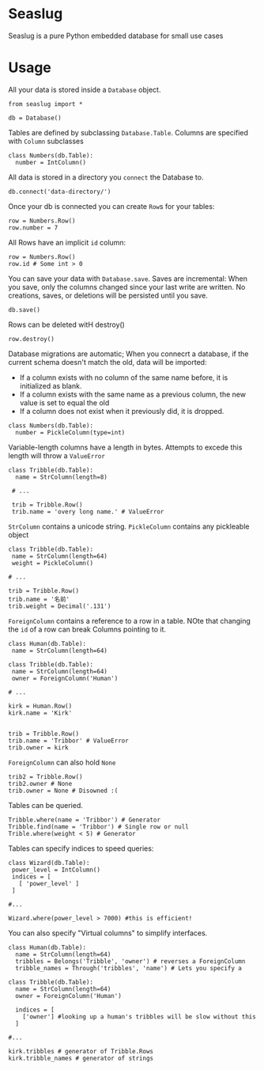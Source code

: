 # Seaslug
Seaslug is a pure Python embedded database for small use cases


# Usage

All your data is stored inside a `Database` object.

```
from seaslug import *

db = Database()
```

Tables are defined by subclassing `Database.Table`. Columns are specified with `Column` subclasses

```
class Numbers(db.Table):
  number = IntColumn()
```

All data is stored in a directory you `connect` the Database to.

```
db.connect('data-directory/')
```

Once your db is connected you can create `Row`s for your tables:

```
row = Numbers.Row()
row.number = 7
```

All Rows have an implicit `id` column:

```
row = Numbers.Row()
row.id # Some int > 0
```

You can save your data with `Database.save`.
Saves are incremental: When you save, only the columns changed since your last write are written.
No creations, saves, or deletions will be persisted until you save.

```
db.save()
```

Rows can be deleted witH destroy()

```
row.destroy()
```

Database migrations are automatic; When you connecrt a database, if the current schema doesn't match the old, data will be imported:
* If a column exists with no column of the same name before, it is initialized as blank.
* If a column exists with the same name as a previous column, the new value is set to equal the old
* If a column does not exist when it previously did, it is dropped.

```
class Numbers(db.Table):
  number = PickleColumn(type=int)
```

Variable-length columns have a length in bytes. Attempts to excede this length will throw a `ValueError`
```
class Tribble(db.Table):
  name = StrColumn(length=8)
  
 # ...
 
 trib = Tribble.Row()
 trib.name = 'overy long name.' # ValueError
 ```
 
 `StrColumn` contains a unicode string. `PickleColumn` contains any pickleable object
 
 ```
class Tribble(db.Table):
  name = StrColumn(length=64)
  weight = PickleColumn()
  
 # ...
 
 trib = Tribble.Row()
 trib.name = '名前'
 trib.weight = Decimal('.131')
 ```
 
 `ForeignColumn` contains a reference to a row in a table. NOte that changing the `id` of a row can break Columns pointing to it.
 
 ```
 class Human(db.Table):
  name = StrColumn(length=64)
 
class Tribble(db.Table):
  name = StrColumn(length=64)
  owner = ForeignColumn('Human')
  
 # ...
 
 kirk = Human.Row()
 kirk.name = 'Kirk'
 
 
 trib = Tribble.Row()
 trib.name = 'Tribbor' # ValueError
 trib.owner = kirk
 ```
 
 `ForeignColumn` can also hold `None`
 
 ```
 trib2 = Tribble.Row()
 trib2.owner # None
 trib.owner = None # Disowned :(
 ```
 
 Tables can be queried.
 
 ```
 Tribble.where(name = 'Tribbor') # Generator
 Tribble.find(name = 'Tribbor') # Single row or null
 Trible.where(weight < 5) # Generator
 ```
 
 Tables can specify indices to speed queries:
 
 ```
 class Wizard(db.Table):
  power_level = IntColumn()
  indices = [
    [ 'power_level' ]
  ]
  
#...

Wizard.where(power_level > 7000) #this is efficient!

```

You can also specify "Virtual columns" to simplify interfaces.

```
class Human(db.Table):
  name = StrColumn(length=64)
  tribbles = Belongs('Tribble', 'owner') # reverses a ForeignColumn
  tribble_names = Through('tribbles', 'name') # Lets you specify a 
 
class Tribble(db.Table):
  name = StrColumn(length=64)
  owner = ForeignColumn('Human')
  
  indices = [
    ['owner'] #looking up a human's tribbles will be slow without this
  ]
  
#...

kirk.tribbles # generator of Tribble.Rows
kirk.tribble_names # generator of strings
```
